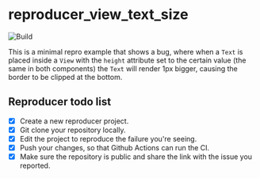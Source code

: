 # reproducer_view_text_size

![Build](https://github.com/zglapa/reproducer_view_text_size/workflows/Pre%20Merge%20Checks/badge.svg)

This is a minimal repro example that shows a bug, where when a `Text` is placed inside a `View` with the `height` attribute set to the certain value (the same in both components) the `Text` will render 1px bigger, causing the border to be clipped at the bottom.

## Reproducer todo list

- [x] Create a new reproducer project.
- [x] Git clone your repository locally.
- [x] Edit the project to reproduce the failure you're seeing.
- [x] Push your changes, so that Github Actions can run the CI.
- [x] Make sure the repository is public and share the link with the issue you reported.
